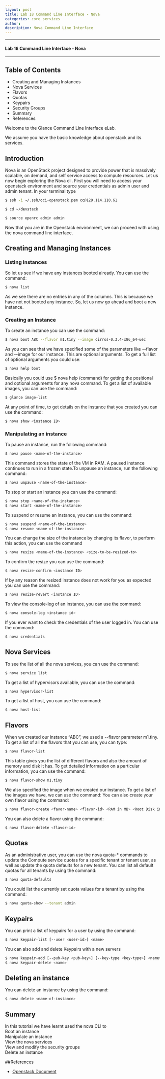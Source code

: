 ```yaml
---
layout: post
title: Lab 18 Command Line Interface - Nova
categories: core_services
author: 
description: Nova Command Line Interface
---
```

* * *
#### Lab 18 Command Line Interface - Nova 
* * *

## Table of Contents

* Creating and Managing Instances
* Nova Services
* Flavors
* Quotas
* Keypairs
* Security Groups
* Summary
* References

Welcome to the Glance Command Line Interface eLab. 

We assume you have the basic knowledge about openstack and its services. 

## Introduction 

Nova is an OpenStack project designed to provide power that is massively scalable, on demand, and self service access to compute resources. 
Let us now begin exploring the Nova cli. First you will need to access your openstack environment and source your credentials as admin user and admin tenant. 
In your terminal type 

```sh
$ ssh -i ~/.ssh/oci-openstack.pem cc@129.114.110.61
```
```sh
$ cd ~/devstack
```
```sh
$ source openrc admin admin
```

Now that you are in the Openstack environment, we can proceed with using the nova command line interface.
## Creating and Managing Instances
### Listing Instances
So let us see if we have any instances booted already. You can use the command:
```sh
$ nova list
```
As we see there are no entries in any of the columns. This is because we have not not booted any instance. So, let us now go ahead and boot a new instance. 

### Creating an Instance
To create an instance you can use the command:
```sh
$ nova boot ABC --flavor m1.tiny --image cirros-0.3.4-x86_64-uec
```
As you can see that we have specified some of the parameters like --flavor and --image for our instance. This are optional arguments. To get a full list of optional arguments you could use:
```sh
$ nova help boot
```
Basically you could use $ nova help (command) for getting the positional and optional arguments for any nova command.
To get a list of available images, you can use the command:
```sh
$ glance image-list
```
At any point of time, to get details on the instance that you created you can use the command:
```sh
$ nova show <instance ID>
```
### Manipulating an instance
To pause an instance, run the following command:
```sh
$ nova pause <name-of-the-instance>
```
This command stores the state of the VM in RAM. A paused instance continues to run in a frozen state.To unpause an instance, run the following command:
```sh
$ nova unpause <name-of-the-instance>
```
To stop or start an instance you can use the command:
```sh
$ nova stop <name-of-the-instance>
$ nova start <name-of-the-instance>
```
To suspend or resume an instance, you can use the command:
```sh
$ nova suspend <name-of-the-instance>
$ nova resume <name-of-the-instance>
```
You can change the size of the instance by changing its flavor, to perform this action, you can use the command
```sh
$ nova resize <name-of-the-instance> <size-to-be-resized-to>
```
To confirm the resize you can use the command:
```sh
$ nova resize-confirm <instance ID>
```
If by any reason the resized instance does not work for you as expected you can use the command:
```sh
$ nova resize-revert <instance ID> 
```
To view the console-log of an instance, you can use the command:
```sh
$ nova console-log <instance id>
```
If you ever want to check the credentials of the user logged in. You can use the command:
```sh
$ nova credentials
```
## Nova Services
To see the list of all the nova services, you can use the command:
```sh
$ nova service list
```
To get a list of hypervisors available, you can use the command:
```sh
$ nova hypervisor-list
```
To get a list of host, you can use the command:
```sh
$ nova host-list
```
## Flavors
When we created our instance “ABC”, we used a --flavor parameter m1.tiny. To get a list of all the flavors that you can use, you can type:
```sh
$ nova flavor-list
```
This table gives you the list of different flavors and also the amount of memory and disk it has. To get detailed information on a particular information, you can use the command:
```sh
$ nova flavor-show m1.tiny
```
We also specified the image when we created our instance. To get a list of the images we have, we can use the command:
You can also create your own flavor using the command:
``` sh
$ nova flavor-create <favor-name> <flavor-id> <RAM in MB> <Root Disk in GB> <VCPU>
```
You can also delete a flavor using the command:
``` sh
$ nova flavor-delete <flavor-id>
```
## Quotas
As an administrative user, you can use the nova quota-* commands to update the Compute service quotas for a specific tenant or tenant user, as well as update the quota defaults for a new tenant.
You can list all default quotas for all tenants by using the command:
``` sh
$ nova quota-defaults
```
You could list the currently set quota values for a tenant by using the command:
``` sh
$ nova quota-show --tenant admin
```

## Keypairs
You can print a list of keypairs for a user by using the command:
``` sh
$ nova keypair-list [--user <user-id>] <name>
```
You can also add and delete Keypairs with a new servers
``` sh
$ nova keypair-add [--pub-key <pub-key>] [--key-type <key-type>] <name>
$ nova keypair-delete <name>
```
## Deleting an instance
You can delete an instance by using the command:
``` sh
$ nova delete <name-of-instance>
```

## Summary
In this tutorial we have learnt used the nova CLI to  
Boot an instance   
Manipulate an instance  
View the nova services   
View and modify the security groups  
Delete an instance

##References   
* [Openstack Document](http://docs.openstack.org/cli-reference/nova.html)
